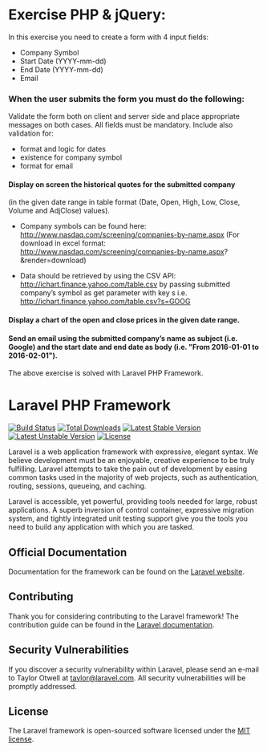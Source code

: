 # Exercise PHP & jQuery:

In this exercise you need to create a form with 4 input fields:
- Company Symbol
- Start Date (YYYY-mm-dd)
- End Date (YYYY-mm-dd)
- Email

### When the user submits the form you must do the following:
Validate the form both on client and server side and place appropriate messages
on both cases. All fields must be mandatory. Include also validation for:
- format and logic for dates
- existence for company symbol
- format for email

#### Display on screen the historical quotes for the submitted company 
(in the given date range in table format (Date, Open, High, Low, Close, Volume and AdjClose)
values).
- Company symbols can be found here:
http://www.nasdaq.com/screening/companies-by-name.aspx (For download in excel
format: http://www.nasdaq.com/screening/companies-by-name.aspx?
&render=download)

- Data should be retrieved by using the CSV API:
http://ichart.finance.yahoo.com/table.csv by passing submitted company’s symbol as get parameter with key s i.e. http://ichart.finance.yahoo.com/table.csv?s=GOOG

#### Display a chart of the open and close prices in the given date range.

#### Send an email using the submitted company’s name as subject (i.e. Google) and the start date and end date as body (i.e. "From 2016-01-01 to 2016-02-01").


The above exercise is solved with Laravel PHP Framework.


# Laravel PHP Framework

[![Build Status](https://travis-ci.org/laravel/framework.svg)](https://travis-ci.org/laravel/framework)
[![Total Downloads](https://poser.pugx.org/laravel/framework/d/total.svg)](https://packagist.org/packages/laravel/framework)
[![Latest Stable Version](https://poser.pugx.org/laravel/framework/v/stable.svg)](https://packagist.org/packages/laravel/framework)
[![Latest Unstable Version](https://poser.pugx.org/laravel/framework/v/unstable.svg)](https://packagist.org/packages/laravel/framework)
[![License](https://poser.pugx.org/laravel/framework/license.svg)](https://packagist.org/packages/laravel/framework)

Laravel is a web application framework with expressive, elegant syntax. We believe development must be an enjoyable, creative experience to be truly fulfilling. Laravel attempts to take the pain out of development by easing common tasks used in the majority of web projects, such as authentication, routing, sessions, queueing, and caching.

Laravel is accessible, yet powerful, providing tools needed for large, robust applications. A superb inversion of control container, expressive migration system, and tightly integrated unit testing support give you the tools you need to build any application with which you are tasked.

## Official Documentation

Documentation for the framework can be found on the [Laravel website](http://laravel.com/docs).

## Contributing

Thank you for considering contributing to the Laravel framework! The contribution guide can be found in the [Laravel documentation](http://laravel.com/docs/contributions).

## Security Vulnerabilities

If you discover a security vulnerability within Laravel, please send an e-mail to Taylor Otwell at taylor@laravel.com. All security vulnerabilities will be promptly addressed.

## License

The Laravel framework is open-sourced software licensed under the [MIT license](http://opensource.org/licenses/MIT).
